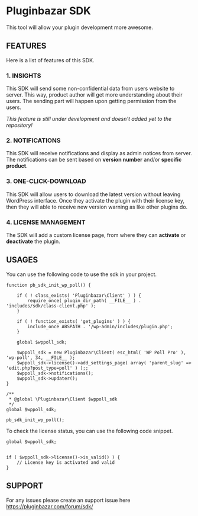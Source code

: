 # Pluginbazar SDK

This tool will allow your plugin development more awesome.

## FEATURES

Here is a list of features of this SDK.

### 1. INSIGHTS

This SDK will send some non-confidential data from users website to server. This way, product author will get more understanding about their users. The sending part will happen upon getting permission from the users.

_This feature is still under development and doesn't added yet to the repository!_

### 2. NOTIFICATIONS

This SDK will receive notifications and display as admin notices from server. The notifications can be sent based on **version number** and/or **specific product**.

### 3. ONE-CLICK-DOWNLOAD

This SDK will allow users to download the latest version without leaving WordPress interface. Once they activate the plugin with their license key, then they will able to receive new version warning as like other plugins do.

### 4. LICENSE MANAGEMENT

The SDK will add a custom license page, from where they can **activate** or **deactivate** the plugin.

## USAGES

You can use the following code to use the sdk in your project.

```
function pb_sdk_init_wp_poll() {

	if ( ! class_exists( 'Pluginbazar\Client' ) ) {
		require_once( plugin_dir_path( __FILE__ ) . 'includes/sdk/class-client.php' );
	}

	if ( ! function_exists( 'get_plugins' ) ) {
		include_once ABSPATH . '/wp-admin/includes/plugin.php';
	}

	global $wppoll_sdk;

	$wppoll_sdk = new Pluginbazar\Client( esc_html( 'WP Poll Pro' ), 'wp-poll', 34, __FILE__ );
	$wppoll_sdk->license()->add_settings_page( array( 'parent_slug' => 'edit.php?post_type=poll' ) );;
	$wppoll_sdk->notifications();
	$wppoll_sdk->updater();
}

/**
 * @global \Pluginbazar\Client $wppoll_sdk
 */
global $wppoll_sdk;

pb_sdk_init_wp_poll();
```

To check the license status, you can use the following code snippet.

```
global $wppoll_sdk;


if ( $wppoll_sdk->license()->is_valid() ) {
	// License key is activated and valid
}
```

## SUPPORT

For any issues please create an support issue here https://pluginbazar.com/forum/sdk/

    
